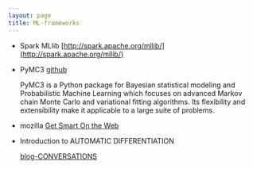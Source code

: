 ```yaml
---
layout: page
title: ML-frameworks
---
```


* Spark MLlib [http://spark.apache.org/mllib/](http://spark.apache.org/mllib/)

* PyMC3 [github](https://github.com/pymc-devs/pymc3)

  PyMC3 is a Python package for Bayesian statistical modeling and Probabilistic Machine Learning which focuses on advanced Markov chain Monte Carlo and variational fitting algorithms. Its flexibility and extensibility make it applicable to a large suite of problems.

* mozilla
  [Get Smart On the Web](https://www.mozilla.org/en-US/teach/smarton/?utm_source=directory-tiles&utm_medium=tiles&utm_content=PrivacyV1&utm_campaign=desktop)

* Introduction to AUTOMATIC DIFFERENTIATION

  [blog-CONVERSATIONS](http://alexey.radul.name/ideas/2013/introduction-to-automatic-differentiation/)
